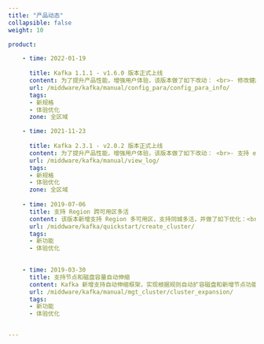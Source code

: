 ```yaml
---
title: "产品动态"
collapsible: false
weight: 10

product:

    - time: 2022-01-19
  
      title: Kafka 1.1.1 - v1.6.0 版本正式上线
      content: 为了提升产品性能，增强用户体验，该版本做了如下改动： <br>- 修改健康检查逻辑，解决健康监测引起的性能占用问题。<br>- 提升了高负载场景下 Kafka 的稳定性。<br>- 最大文件打开数 Max Open Files 增加到 500000。<br>- 优化 replica 同步相关参数。    
      url: /middware/kafka/manual/config_para/config_para_info/ 
      tags:
      - 新规格
      - 体验优化
      zone: 全区域

    - time: 2021-11-23
  
      title: Kafka 2.3.1 - v2.0.2 版本正式上线
      content: 为了提升产品性能，增强用户体验，该版本做了如下改动： <br>- 支持 e3 类型计算实例。<br>- 优化 Kafka 健康检查逻辑。<br>- 提升了高负载场景下 Kafka 的稳定性。<br>- 支持在线查看 Kafka Manager 日志。    
      url: /middware/kafka/manual/view_log/  
      tags:
      - 新规格
      - 体验优化
      zone: 全区域
    
    - time: 2019-07-06
      title: 支持 Region 跨可用区多活
      content: 该版本新增支持 Region 多可用区，支持同城多活，并做了如下优化：<br>- 优化健康检查，防止 JVM 假阴性。 <br>- 加强集群操作稳定性。 <br>- 关闭 OpenSSH 服务提高安全性。<br>- 优化数据清理参数，节省硬盘空间。<br>- 最大文件打开数 Max Open Files 增加到 500000。<br>- 开启 JVM Heap Dump 及新增日志文件查看器以更高效定位问题。 
      url: /middware/kafka/quickstart/create_cluster/
      tags:
      - 新功能
      - 体验优化
  

    - time: 2019-03-30
      title: 支持节点和磁盘容量自动伸缩
      content: Kafka 新增支持自动伸缩框架，实现根据规则自动扩容磁盘和新增节点功能。
      url: /middware/kafka/manual/mgt_cluster/cluster_expansion/
      tags:
      - 新功能
      - 体验优化


---
```


